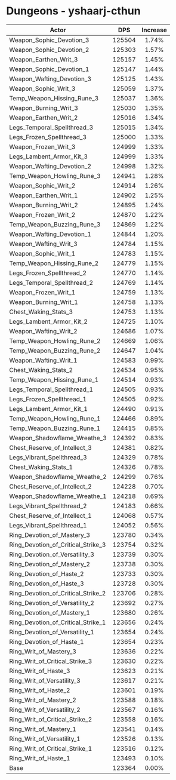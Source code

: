 # Dungeons - yshaarj-cthun
| Actor | DPS | Increase |
|---|:---:|:---:|
|Weapon_Sophic_Devotion_3|125504|1.74%|
|Weapon_Sophic_Devotion_2|125303|1.57%|
|Weapon_Earthen_Writ_3|125157|1.45%|
|Weapon_Sophic_Devotion_1|125147|1.44%|
|Weapon_Wafting_Devotion_3|125125|1.43%|
|Weapon_Sophic_Writ_3|125059|1.37%|
|Temp_Weapon_Hissing_Rune_3|125037|1.36%|
|Weapon_Burning_Writ_3|125030|1.35%|
|Weapon_Earthen_Writ_2|125016|1.34%|
|Legs_Temporal_Spellthread_3|125015|1.34%|
|Legs_Frozen_Spellthread_3|125000|1.33%|
|Weapon_Frozen_Writ_3|124999|1.33%|
|Legs_Lambent_Armor_Kit_3|124999|1.33%|
|Weapon_Wafting_Devotion_2|124998|1.32%|
|Temp_Weapon_Howling_Rune_3|124941|1.28%|
|Weapon_Sophic_Writ_2|124914|1.26%|
|Weapon_Earthen_Writ_1|124902|1.25%|
|Weapon_Burning_Writ_2|124895|1.24%|
|Weapon_Frozen_Writ_2|124870|1.22%|
|Temp_Weapon_Buzzing_Rune_3|124869|1.22%|
|Weapon_Wafting_Devotion_1|124844|1.20%|
|Weapon_Wafting_Writ_3|124784|1.15%|
|Weapon_Sophic_Writ_1|124783|1.15%|
|Temp_Weapon_Hissing_Rune_2|124779|1.15%|
|Legs_Frozen_Spellthread_2|124770|1.14%|
|Legs_Temporal_Spellthread_2|124769|1.14%|
|Weapon_Frozen_Writ_1|124759|1.13%|
|Weapon_Burning_Writ_1|124758|1.13%|
|Chest_Waking_Stats_3|124753|1.13%|
|Legs_Lambent_Armor_Kit_2|124725|1.10%|
|Weapon_Wafting_Writ_2|124686|1.07%|
|Temp_Weapon_Howling_Rune_2|124669|1.06%|
|Temp_Weapon_Buzzing_Rune_2|124647|1.04%|
|Weapon_Wafting_Writ_1|124583|0.99%|
|Chest_Waking_Stats_2|124534|0.95%|
|Temp_Weapon_Hissing_Rune_1|124514|0.93%|
|Legs_Temporal_Spellthread_1|124505|0.93%|
|Legs_Frozen_Spellthread_1|124505|0.92%|
|Legs_Lambent_Armor_Kit_1|124490|0.91%|
|Temp_Weapon_Howling_Rune_1|124466|0.89%|
|Temp_Weapon_Buzzing_Rune_1|124415|0.85%|
|Weapon_Shadowflame_Wreathe_3|124392|0.83%|
|Chest_Reserve_of_Intellect_3|124381|0.82%|
|Legs_Vibrant_Spellthread_3|124329|0.78%|
|Chest_Waking_Stats_1|124326|0.78%|
|Weapon_Shadowflame_Wreathe_2|124299|0.76%|
|Chest_Reserve_of_Intellect_2|124228|0.70%|
|Weapon_Shadowflame_Wreathe_1|124218|0.69%|
|Legs_Vibrant_Spellthread_2|124183|0.66%|
|Chest_Reserve_of_Intellect_1|124068|0.57%|
|Legs_Vibrant_Spellthread_1|124052|0.56%|
|Ring_Devotion_of_Mastery_3|123780|0.34%|
|Ring_Devotion_of_Critical_Strike_3|123754|0.32%|
|Ring_Devotion_of_Versatility_3|123739|0.30%|
|Ring_Devotion_of_Mastery_2|123738|0.30%|
|Ring_Devotion_of_Haste_2|123733|0.30%|
|Ring_Devotion_of_Haste_3|123728|0.30%|
|Ring_Devotion_of_Critical_Strike_2|123706|0.28%|
|Ring_Devotion_of_Versatility_2|123692|0.27%|
|Ring_Devotion_of_Mastery_1|123680|0.26%|
|Ring_Devotion_of_Critical_Strike_1|123656|0.24%|
|Ring_Devotion_of_Versatility_1|123654|0.24%|
|Ring_Devotion_of_Haste_1|123654|0.23%|
|Ring_Writ_of_Mastery_3|123636|0.22%|
|Ring_Writ_of_Critical_Strike_3|123630|0.22%|
|Ring_Writ_of_Haste_3|123623|0.21%|
|Ring_Writ_of_Versatility_3|123617|0.21%|
|Ring_Writ_of_Haste_2|123601|0.19%|
|Ring_Writ_of_Mastery_2|123588|0.18%|
|Ring_Writ_of_Versatility_2|123567|0.16%|
|Ring_Writ_of_Critical_Strike_2|123558|0.16%|
|Ring_Writ_of_Mastery_1|123541|0.14%|
|Ring_Writ_of_Versatility_1|123526|0.13%|
|Ring_Writ_of_Critical_Strike_1|123516|0.12%|
|Ring_Writ_of_Haste_1|123493|0.10%|
|Base|123364|0.00%|
